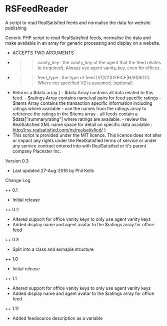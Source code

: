 # RSFeedReader
A script to read RealSatisfied feeds and normalise the data for website publishing

Generic PHP script to read RealSatisfied feeds, normalise the data and make available in an array for generic processing and display on a website.
 * ACCEPTS TWO ARGUMENTS
 * >> vanity_key : the vanity_key of the agent that the feed relates to (required). Always use agent vanity_key, even for offices.
 * >> feed_type : the type of feed (V1|V2|OFFICE|HAR|RDC). Where not specified V2 is assumed. (optional)
 * Returns a $data array ( 
			 - $data Array contains all data related to this feed.
			 - $ratings Array contains name/val pairs for feed specific ratings 
			 - $items Array contains the transaction specific information including ratings where available
			 - use the names from the ratings array to reference the ratings in the $items array
			 - all feeds contain a $data["summaryrating"] where ratings are available.
			 - review the RealSatisfied XML name space for detail on specific data available : http://rss.realsatisfied.com/ns/realsatisfied/
			 )
 * This script is provided under the MIT licence. This licence does not alter or impact any rights under the RealSatisfied terms of service or under any service contract entered into with RealSatisifed or it's parent company Placester Inc.
 
  Version 0.3
 * Last updated 27-Aug-2016 by Phil Kells
 
Change Log

++ 0.1 
 * Initial release

++ 0.2 
 * Altered support for office vanity keys to only use agent vanity keys 
 * Added display name and agent avatar to the $ratings array for office feed
 
++ 0.3
 * Split into a class and exmaple structure

++ 1.0
 * Initial release
 
++ 1.1 
 * Altered support for office vanity keys to only use agent vanity keys 
 * Added display name and agent avatar to the $ratings array for office feed
 
++ 1.11
 * Added feedsource description as a variable
